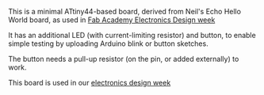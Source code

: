 This is a minimal ATtiny44-based board, derived from Neil's Echo Hello World board, as used in [Fab Academy Electronics Design week](http://academy.cba.mit.edu/classes/electronics_design/index.html)

It has an additional LED (with current-limiting resistor) and button, to enable simple testing by uploading Arduino blink or button sketches.

The button needs a pull-up resistor (on the pin, or added externally) to work.

This board is used in our [electronics design week](https://github.com/andrewsleigh/digital-fabrication-module/tree/master/docs/_course-notes/week-5-electronics-design.md)
